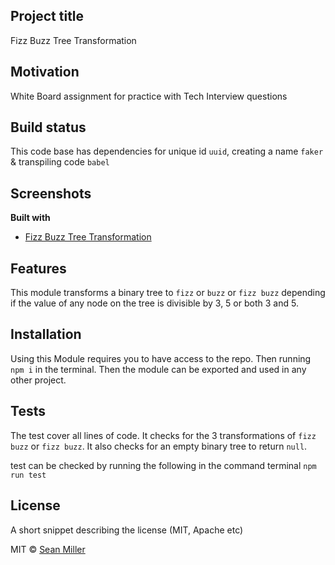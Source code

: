 ## Project title
Fizz Buzz Tree Transformation

## Motivation
White Board assignment for practice with Tech Interview questions

## Build status
This code base has dependencies for unique id `uuid`, creating a name `faker` & transpiling code `babel`

## Screenshots

<b>Built with</b>
- [Fizz Buzz Tree Transformation]('./assets/fizz-buzz-tree.jpg)

## Features
This module transforms a binary tree to `fizz` or `buzz` or `fizz buzz` depending if the value of any node on the tree is divisible by 3, 5 or both 3 and 5.

## Installation
Using this Module requires you to have access to the repo. Then running `npm i` in the terminal. Then the module can be exported and used in any other project.


## Tests
The test cover all lines of code. It checks for the 3 transformations of `fizz` `buzz` or `fizz buzz`. It also checks for an empty binary tree to return `null`. 

test can be checked by running the following in the command terminal
    ``` npm run test ```

## License
A short snippet describing the license (MIT, Apache etc)

MIT © [Sean Miller]()